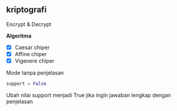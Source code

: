 ## kriptografi

<p>Encrypt & Decrypt</p>

**Algoritma**

- [x] Caesar chiper
- [x] Affine chiper
- [x] Vigenere chiper

<p>Mode tanpa penjelasan</p>

```python
support = False
```
<p>Ubah nilai support menjadi True jika ingin jawaban lengkap dengan penjelasan</p>
